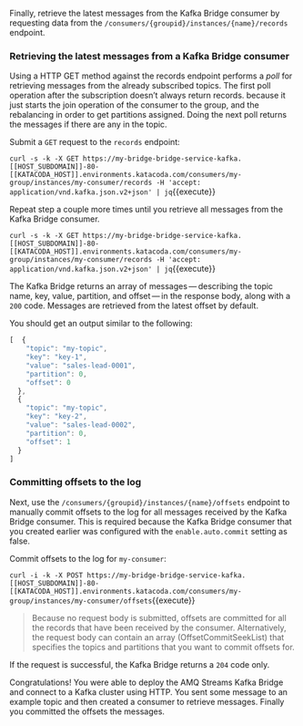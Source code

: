 Finally, retrieve the latest messages from the Kafka Bridge consumer by requesting data from the `/consumers/{groupid}/instances/{name}/records` endpoint.

### Retrieving the latest messages from a Kafka Bridge consumer

Using a HTTP GET method against the records endpoint performs a _poll_ for retrieving messages from the already subscribed topics. The first poll operation after the subscription doesn’t always return records. because it just starts the join operation of the consumer to the group, and the rebalancing in order to get partitions assigned. Doing the next poll returns the messages if there are any in the topic.

Submit a `GET` request to the `records` endpoint:

``curl -s -k -X GET https://my-bridge-bridge-service-kafka.[[HOST_SUBDOMAIN]]-80-[[KATACODA_HOST]].environments.katacoda.com/consumers/my-group/instances/my-consumer/records -H 'accept: application/vnd.kafka.json.v2+json' | jq``{{execute}}

Repeat step a couple more times until you retrieve all messages from the Kafka Bridge consumer.

``curl -s -k -X GET https://my-bridge-bridge-service-kafka.[[HOST_SUBDOMAIN]]-80-[[KATACODA_HOST]].environments.katacoda.com/consumers/my-group/instances/my-consumer/records -H 'accept: application/vnd.kafka.json.v2+json' | jq``{{execute}}

The Kafka Bridge returns an array of messages — describing the topic name, key, value, partition, and offset — in the response body, along with a `200` code. Messages are retrieved from the latest offset by default.

You should get an output similar to the following:

```js
[  {
    "topic": "my-topic",
    "key": "key-1",
    "value": "sales-lead-0001",
    "partition": 0,
    "offset": 0
  },
  {
    "topic": "my-topic",
    "key": "key-2",
    "value": "sales-lead-0002",
    "partition": 0,
    "offset": 1
  }
]
```

### Committing offsets to the log

Next, use the `/consumers/{groupid}/instances/{name}/offsets` endpoint to manually commit offsets to the log for all messages received by the Kafka Bridge consumer. This is required because the Kafka Bridge consumer that you created earlier was configured with the `enable.auto.commit` setting as false.

Commit offsets to the log for `my-consumer`:

``curl -i -k -X POST https://my-bridge-bridge-service-kafka.[[HOST_SUBDOMAIN]]-80-[[KATACODA_HOST]].environments.katacoda.com/consumers/my-group/instances/my-consumer/offsets``{{execute}}

>Because no request body is submitted, offsets are committed for all the records that have been received by the consumer. Alternatively, the request body can contain an array (OffsetCommitSeekList) that specifies the topics and partitions that you want to commit offsets for.

If the request is successful, the Kafka Bridge returns a `204` code only.

Congratulations! You were able to deploy the AMQ Streams Kafka Bridge and connect to a Kafka cluster using HTTP. You sent some message to an example topic and then created a consumer to retrieve messages. Finally you committed the offsets the messages.
